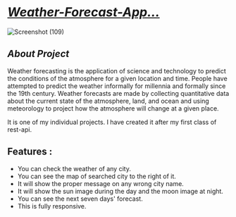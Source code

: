 # _[Weather-Forecast-App...](https://current-weather.vercel.app/)_

![Screenshot (109)](https://user-images.githubusercontent.com/90378786/200179305-2cadec3c-e616-43a3-84c3-da60da57e893.png)



## _About Project_

Weather forecasting is the application of science and technology to predict the conditions of the atmosphere for a given location and time. People have attempted to predict the weather informally for millennia and formally since the 19th century. Weather forecasts are made by collecting quantitative data about the current state of the atmosphere, land, and ocean and using meteorology to project how the atmosphere will change at a given place.

It is one of my individual projects. I have created it after my first class of rest-api.

## Features : 
- You can check the weather of any city.
- You can see the map of searched city to the right of it.
- It will show the proper message on any wrong city name.
- It will show the sun image during the day and the moon image at night.
- You can see the next seven days' forecast.
- This is fully responsive.
